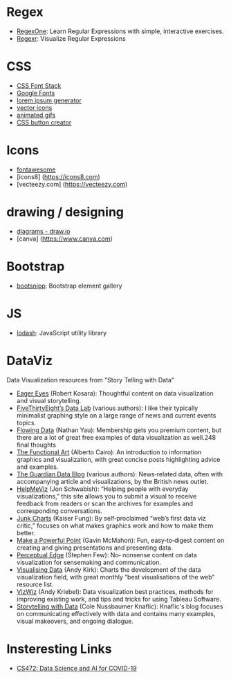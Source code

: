 


# Regex
* [RegexOne](https://regexone.com/references/python): Learn Regular Expressions with simple, interactive exercises.
* [Regexr](https://regexr.com/): Visualize Regular Expressions

# CSS
* [CSS Font Stack](https://www.cssfontstack.com)
* [Google Fonts](https://fonts.google.com/)
* [lorem ipsum generator](https://loremipsumgenerator.com)
* [vector icons](https://www.flaticon.com)
* [animated gifs](https://giphy.com)
* [CSS button creator](https://cssbuttoncreator.com/)

# Icons
* [fontawesome](https://fontawesome.com/icons?d=gallery)
* [icons8] (https://icons8.com)
* [vecteezy.com] (https://vecteezy.com)

# drawing / designing
* [diagrams - draw.io](https://draw.io)
* [canva] (https://www.canva.com)

# Bootstrap
* [bootsnipp](https://bootsnipp.com/): Bootstrap element gallery 

# JS
* [lodash](https://lodash.com/): JavaScript utility library

# DataViz
Data Visualization resources from "Story Telling with Data"

* [Eager Eyes](https://eagereyes.org) (Robert Kosara): Thoughtful content on data visualization and visual storytelling.
* [FiveThirtyEight’s Data Lab](https://fivethirtyeight.com/datalab) (various authors): I like their typically minimalist graphing style on a large range of news and current events topics.
* [Flowing Data](https://flowingdata.com) (Nathan Yau): Membership gets you premium content, but there are a lot of great free examples of data visualization as well.248 final thoughts
* [The Functional Art](https://thefunctionalart.com) (Alberto Cairo): An introduction to information graphics and visualization, with great concise posts highlighting advice and examples.
* [The Guardian Data Blog](https://theguardian.com/data) (various authors): News‐related data, often with accompanying article and visualizations, by the British news outlet.
* [HelpMeViz](https://HelpMeViz.com) (Jon Schwabish): “Helping people with everyday visualizations,” this site allows you to submit a visual to receive feedback from readers or scan the archives for examples and corresponding conversations.
* [Junk Charts](https://junkcharts.typepad.com) (Kaiser Fung): By self‐proclaimed “web’s first data viz critic,” focuses on what makes graphics work and how to make them better.
* [Make a Powerful Point](https://makeapowerfulpoint.com) (Gavin McMahon): Fun, easy‐to‐digest content on creating and giving
presentations and presenting data.
* [Perceptual Edge](https://perceptualedge.com) (Stephen Few): No‐ nonsense content on data visualization for sensemaking and communication.
* [Visualising Data](https://visualisingdata.com) (Andy Kirk): Charts the development of the data visualization field, with great monthly “best visualisations of the web” resource list.
* [VizWiz](https://vizwiz.blogspot.com) (Andy Kriebel): Data visualization best practices, methods for improving existing work, and tips and tricks for using Tableau Software.
* [Storytelling with Data](https://storytellingwithdata.com) (Cole Nussbaumer Knaflic): Knaflic's blog focuses on communicating effectively with data and contains many examples, visual makeovers, and ongoing dialogue.

# Insteresting Links
* [CS472: Data Science and AI for COVID-19](https://sites.google.com/view/data-science-covid-19/homepage?authuser=0)
 
